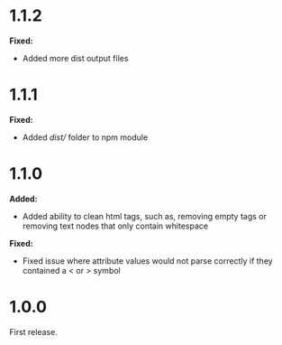 
# 1.1.2

__Fixed:__

* Added more dist output files

# 1.1.1

__Fixed:__

* Added _dist/_ folder to npm module

# 1.1.0

__Added:__

* Added ability to clean html tags, such as, removing empty tags or removing text nodes that only contain whitespace

__Fixed:__

* Fixed issue where attribute values would not parse correctly if they contained
a < or > symbol

# 1.0.0

First release.